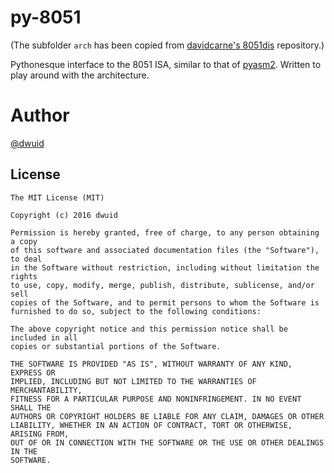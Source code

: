 # py-8051
(The subfolder `arch` has been copied from [davidcarne's 8051dis](https://github.com/davidcarne/8051dis) repository.)

Pythonesque interface to the 8051 ISA, similar to that of [pyasm2](https://github.com/jbremer/pyasm2). Written to play around with the architecture.

# Author
[@dwuid](https://twitter.com/dwuid)

## License
```
The MIT License (MIT)

Copyright (c) 2016 dwuid

Permission is hereby granted, free of charge, to any person obtaining a copy
of this software and associated documentation files (the "Software"), to deal
in the Software without restriction, including without limitation the rights
to use, copy, modify, merge, publish, distribute, sublicense, and/or sell
copies of the Software, and to permit persons to whom the Software is
furnished to do so, subject to the following conditions:

The above copyright notice and this permission notice shall be included in all
copies or substantial portions of the Software.

THE SOFTWARE IS PROVIDED "AS IS", WITHOUT WARRANTY OF ANY KIND, EXPRESS OR
IMPLIED, INCLUDING BUT NOT LIMITED TO THE WARRANTIES OF MERCHANTABILITY,
FITNESS FOR A PARTICULAR PURPOSE AND NONINFRINGEMENT. IN NO EVENT SHALL THE
AUTHORS OR COPYRIGHT HOLDERS BE LIABLE FOR ANY CLAIM, DAMAGES OR OTHER
LIABILITY, WHETHER IN AN ACTION OF CONTRACT, TORT OR OTHERWISE, ARISING FROM,
OUT OF OR IN CONNECTION WITH THE SOFTWARE OR THE USE OR OTHER DEALINGS IN THE
SOFTWARE.
```
